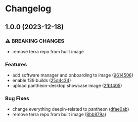 # Changelog

## 1.0.0 (2023-12-18)


### ⚠ BREAKING CHANGES

* remove terra repo from built image

### Features

* add software manager and onboarding to image ([9614506](https://github.com/tulilirockz/ublue-pantheon/commit/9614506d3c4f870de23f6e3b5824044d23306880))
* enable f39 builds ([25d4c34](https://github.com/tulilirockz/ublue-pantheon/commit/25d4c34c2388651c2f3d3f3ec11171ad69c4c3cd))
* upload pantheon-desktop showcase image ([2fb1405](https://github.com/tulilirockz/ublue-pantheon/commit/2fb14056a0c3cab0dc8ad56d2d3d35ecfa39856d))


### Bug Fixes

* change everything deepin-related to pantheon ([dfae0ab](https://github.com/tulilirockz/ublue-pantheon/commit/dfae0ab467f6eab3b638bbbd4e17c0660cf07bf0))
* remove terra repo from built image ([8bb879a](https://github.com/tulilirockz/ublue-pantheon/commit/8bb879a50a1b1a782c194684843d66678502cd5a))
